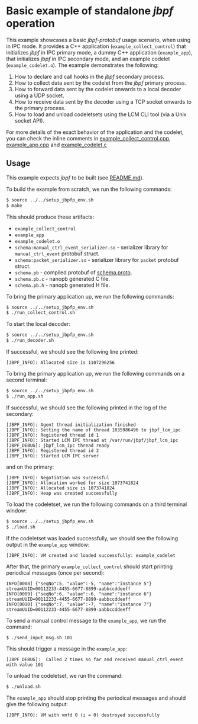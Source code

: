 # Basic example of standalone *jbpf* operation

This example showcases a basic *jbpf-protobuf* usage scenario, when using in IPC mode. It provides a C++ application (`example_collect_control`)
 that initializes *jbpf* in IPC primary mode, a dummy C++ application (`example_app`), that initializes
*jbpf* in IPC secondary mode, and an example codelet (`example_codelet.o`).
The example demonstrates the following:
1. How to declare and call hooks in the *jbpf* secondary process.
2. How to collect data sent by the codelet from the *jbpf* primary process.
3. How to forward data sent by the codelet onwards to a local decoder using a UDP socket.
4. How to receive data sent by the decoder using a TCP socket onwards to the primary process.
5. How to load and unload codeletsets using the LCM CLI tool (via a Unix socket API).

For more details of the exact behavior of the application and the codelet, you can check the inline comments in [example_collect_control.cpp](./example_collect_control.cpp),
[example_app.cpp](./example_app.cpp) and [example_codelet.c](./example_codelet.c)

## Usage

This example expects *jbpf* to be built (see [README.md](../../README.md)).

To build the example from scratch, we run the following commands:
```sh
$ source ../../setup_jbpfp_env.sh
$ make
```

This should produce these artifacts:
* `example_collect_control`
* `example_app`
* `example_codelet.o`
* `schema:manual_ctrl_event_serializer.so` - serializer library for `manual_ctrl_event` protobuf struct.
* `schema:packet_serializer.so` - serializer library for `packet` protobuf struct.
* `schema.pb` - compiled protobuf of [schema.proto](./schema.proto).
* `schema.pb.c` - nanopb generated C file.
* `schema.pb.h` - nanopb generated H file.

To bring the primary application up, we run the following commands:
```sh
$ source ../../setup_jbpfp_env.sh
$ ./run_collect_control.sh
```

To start the local decoder:
```sh
$ source ../../setup_jbpfp_env.sh
$ ./run_decoder.sh
```

If successful, we should see the following line printed:
```
[JBPF_INFO]: Allocated size is 1107296256
```

To bring the primary application up, we run the following commands on a second terminal:
```sh
$ source ../../setup_jbpfp_env.sh
$ ./run_app.sh
```

If successful, we should see the following printed in the log of the secondary:
```
[JBPF_INFO]: Agent thread initialization finished
[JBPF_INFO]: Setting the name of thread 1035986496 to jbpf_lcm_ipc
[JBPF_INFO]: Registered thread id 1
[JBPF_INFO]: Started LCM IPC thread at /var/run/jbpf/jbpf_lcm_ipc
[JBPF_DEBUG]: jbpf_lcm_ipc thread ready
[JBPF_INFO]: Registered thread id 2
[JBPF_INFO]: Started LCM IPC server
```

and on the primary:
```
[JBPF_INFO]: Negotiation was successful
[JBPF_INFO]: Allocation worked for size 1073741824
[JBPF_INFO]: Allocated size is 1073741824
[JBPF_INFO]: Heap was created successfully
```

To load the codeletset, we run the following commands on a third terminal window:
```sh
$ source ../../setup_jbpfp_env.sh
$ ./load.sh
```

If the codeletset was loaded successfully, we should see the following output in the `example_app` window:
```
[JBPF_INFO]: VM created and loaded successfully: example_codelet
```

After that, the primary `example_collect_control` should start printing periodical messages (once per second):
```
INFO[0008] {"seqNo":5, "value":-5, "name":"instance 5"}  streamUUID=00112233-4455-6677-8899-aabbccddeeff
INFO[0009] {"seqNo":6, "value":-6, "name":"instance 6"}  streamUUID=00112233-4455-6677-8899-aabbccddeeff
INFO[0010] {"seqNo":7, "value":-7, "name":"instance 7"}  streamUUID=00112233-4455-6677-8899-aabbccddeeff
```

To send a manual control message to the `example_app`, we run the command:
```sh
$ ./send_input_msg.sh 101
```

This should trigger a message in the `example_app`:
```
[JBPF_DEBUG]:  Called 2 times so far and received manual_ctrl_event with value 101
```

To unload the codeletset, we run the command:
```sh
$ ./unload.sh
```

The `example_app` should stop printing the periodical messages and should give the following output:
```
[JBPF_INFO]: VM with vmfd 0 (i = 0) destroyed successfully
```